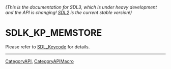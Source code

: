 ###### (This is the documentation for SDL3, which is under heavy development and the API is changing! [SDL2](https://wiki.libsdl.org/SDL2/) is the current stable version!)
# SDLK_KP_MEMSTORE

Please refer to [SDL_Keycode](SDL_Keycode) for details.

----
[CategoryAPI](CategoryAPI), [CategoryAPIMacro](CategoryAPIMacro)

